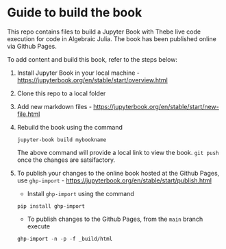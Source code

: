 # Guide to build the book

This repo contains files to build a Jupyter Book with Thebe live code execution for code in Algebraic Julia. The book has been published online via Github Pages.

To add content and build this book, refer to the steps below: 

1. Install Jupyter Book in your local machine - https://jupyterbook.org/en/stable/start/overview.html

2. Clone this repo to a local folder

3. Add new markdown files - https://jupyterbook.org/en/stable/start/new-file.html 

4. Rebuild the book using the command 
    ```
    jupyter-book build mybookname 
    ```
    The above command will provide a local link to view the book. `git push` once the changes are satsifactory. 

5. To publish your changes to the online book hosted at the Github Pages, use `ghp-import` - https://jupyterbook.org/en/stable/start/publish.html

    - Install `ghp-import` using the command 

    ```
    pip install ghp-import
    ```

    - To publish changes to the Github Pages, from the `main` branch execute 
    ```
    ghp-import -n -p -f _build/html
    ```
        
